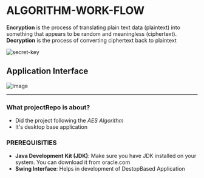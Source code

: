 # ALGORITHM-WORK-FLOW
**Encryption** is the process of translating plain text data (plaintext) into something that appears to be random and meaningless (ciphertext). 
**Decryption** is the process of converting ciphertext back to plaintext

![secret-key](https://user-images.githubusercontent.com/17263976/47449703-1a170900-d7e5-11e8-8b1d-d8eb18cf5152.png)


## Application Interface
![Image](https://github.com/user-attachments/assets/4c6fca54-481c-4c7c-a8fc-cbbc22410018)

---
### What projectRepo is about?
- Did the project following the *AES Algorithm* 
- It's desktop base application

### PREREQUISITIES
 - **Java Development Kit (JDK)**: Make sure you have JDK installed on your system. You can download it from oracle.com
 - **Swing Interface**: Helps in development of DestopBased Application
